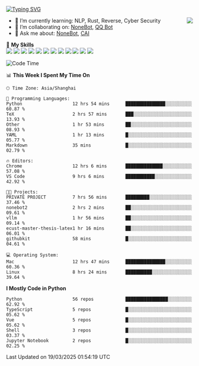 [![Typing SVG](https://readme-typing-svg.herokuapp.com?size=25&duration=2500&color=8C43EA&vCenter=true&width=200&height=40&lines=Hi+there+%F0%9F%91%8B%F0%9F%8F%BB;I'm+yanyongyu)](https://git.io/typing-svg)

<a href="#">
  <img align="right" src="https://github-readme-stats.vercel.app/api?username=yanyongyu&count_private=true&show_icons=true&bg_color=15,f2f7fd,E0EAFC" />
</a>

- 🌱 I’m currently learning: NLP, Rust, Reverse, Cyber Security
- 👯 I’m collaborating on: [NoneBot](https://github.com/nonebot), [QQ Bot](https://github.com/Mrs4s/go-cqhttp)
- 💬 Ask me about: [NoneBot](https://github.com/nonebot), [CAI](https://github.com/cscs181/CAI)

🌟 **My Skills**  
![](https://img.shields.io/badge/-Python-3e74a2?style=flat-square&logo=Python&logoColor=fff)
![](https://img.shields.io/badge/-TypeScript-3178C6?style=flat-square&logo=TypeScript&logoColor=fff)
![](https://img.shields.io/badge/-Vue-4fc08d?style=flat-square&logo=Vue.js&logoColor=fff)
![](https://img.shields.io/badge/-React-2d98ce?style=flat-square&logo=React&logoColor=fff)
![](https://img.shields.io/badge/-FastAPI-009688?style=flat-square&logo=FastAPI&logoColor=fff)
![](https://img.shields.io/badge/-Linux-000000?style=flat-square&logo=Linux&logoColor=fff)
![](https://img.shields.io/badge/-Docker-2496ED?style=flat-square&logo=Docker&logoColor=fff)
![](https://img.shields.io/badge/-Kubernetes-326CE5?style=flat-square&logo=Kubernetes&logoColor=fff)
![](https://img.shields.io/badge/-GitHub%20Actions-2088FF?style=flat-square&logo=GitHubActions&logoColor=fff)
![](https://img.shields.io/badge/-PostgreSQL-4169E1?style=flat-square&logo=PostgreSQL&logoColor=fff)
![](https://img.shields.io/badge/-Redis-DC382D?style=flat-square&logo=Redis&logoColor=fff)
![](https://img.shields.io/badge/-MongoDB-47A248?style=flat-square&logo=MongoDB&logoColor=fff)

<!--START_SECTION:waka-->
![Code Time](http://img.shields.io/badge/Code%20Time-7%2C373%20hrs-blue)

📊 **This Week I Spent My Time On** 

```text
🕑︎ Time Zone: Asia/Shanghai

💬 Programming Languages: 
Python                   12 hrs 54 mins      ███████████████░░░░░░░░░░   60.87 % 
TeX                      2 hrs 57 mins       ███░░░░░░░░░░░░░░░░░░░░░░   13.93 % 
Other                    1 hr 53 mins        ██░░░░░░░░░░░░░░░░░░░░░░░   08.93 % 
YAML                     1 hr 13 mins        █░░░░░░░░░░░░░░░░░░░░░░░░   05.77 % 
Markdown                 35 mins             █░░░░░░░░░░░░░░░░░░░░░░░░   02.79 % 

🔥 Editors: 
Chrome                   12 hrs 6 mins       ██████████████░░░░░░░░░░░   57.08 % 
VS Code                  9 hrs 6 mins        ███████████░░░░░░░░░░░░░░   42.92 % 

🐱‍💻 Projects: 
PRIVATE PROJECT          7 hrs 56 mins       █████████░░░░░░░░░░░░░░░░   37.46 % 
nonebot2                 2 hrs 2 mins        ██░░░░░░░░░░░░░░░░░░░░░░░   09.61 % 
vllm                     1 hr 56 mins        ██░░░░░░░░░░░░░░░░░░░░░░░   09.14 % 
ecust-master-thesis-latex1 hr 16 mins        ██░░░░░░░░░░░░░░░░░░░░░░░   06.01 % 
githubkit                58 mins             █░░░░░░░░░░░░░░░░░░░░░░░░   04.61 % 

💻 Operating System: 
Mac                      12 hrs 47 mins      ███████████████░░░░░░░░░░   60.36 % 
Linux                    8 hrs 24 mins       ██████████░░░░░░░░░░░░░░░   39.64 % 
```

**I Mostly Code in Python** 

```text
Python                   56 repos            ████████████████░░░░░░░░░   62.92 % 
TypeScript               5 repos             █░░░░░░░░░░░░░░░░░░░░░░░░   05.62 % 
Vue                      5 repos             █░░░░░░░░░░░░░░░░░░░░░░░░   05.62 % 
Shell                    3 repos             █░░░░░░░░░░░░░░░░░░░░░░░░   03.37 % 
Jupyter Notebook         2 repos             █░░░░░░░░░░░░░░░░░░░░░░░░   02.25 % 
```




 Last Updated on 19/03/2025 01:54:19 UTC
<!--END_SECTION:waka-->
